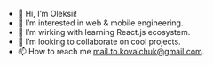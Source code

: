 - 👋 Hi, I’m Oleksii!
- 👀 I’m interested in web & mobile engineering.
- 🌱 I’m wirking with learning React.js ecosystem.
- 💞️ I’m looking to collaborate on cool projects.
- 📫 How to reach me mail.to.kovalchuk@gmail.com.

<!---
kova1chuk/kova1chuk is a ✨ special ✨ repository because its `README.md` (this file) appears on your GitHub profile.
You can click the Preview link to take a look at your changes.
--->
